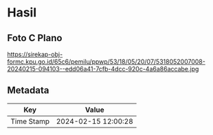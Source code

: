# Hasil

## Foto C Plano

https://sirekap-obj-formc.kpu.go.id/65c6/pemilu/ppwp/53/18/05/20/07/5318052007008-20240215-094103--edd06a41-7cfb-4dcc-920c-4a6a86accabe.jpg


## Metadata

| Key        | Value               |
| ---------- | ------------------- |
| Time Stamp | 2024-02-15 12:00:28 |



